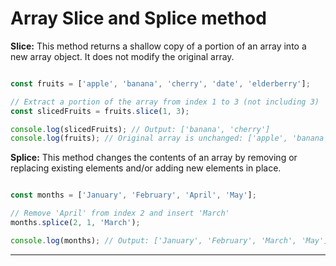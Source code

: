 # Array Slice and Splice method


**Slice:** This method returns a shallow copy of a portion of an array into a new array object. It does not modify the original array.


```js

const fruits = ['apple', 'banana', 'cherry', 'date', 'elderberry'];

// Extract a portion of the array from index 1 to 3 (not including 3)
const slicedFruits = fruits.slice(1, 3);

console.log(slicedFruits); // Output: ['banana', 'cherry']
console.log(fruits); // Original array is unchanged: ['apple', 'banana', 'cherry', 'date', 'elderberry']

```

**Splice:** This method changes the contents of an array by removing or replacing existing elements and/or adding new elements in place.

```js

const months = ['January', 'February', 'April', 'May'];

// Remove 'April' from index 2 and insert 'March'
months.splice(2, 1, 'March');

console.log(months); // Output: ['January', 'February', 'March', 'May']


```

<hr>
